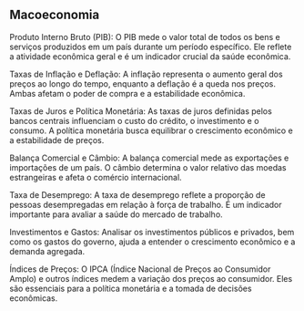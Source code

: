 ## Macoeconomia



Produto Interno Bruto (PIB):
    O PIB mede o valor total de todos os bens e serviços produzidos em um país durante um período específico. Ele reflete a atividade econômica geral e é um indicador crucial da saúde econômica.

Taxas de Inflação e Deflação:
    A inflação representa o aumento geral dos preços ao longo do tempo, enquanto a deflação é a queda nos preços. Ambas afetam o poder de compra e a estabilidade econômica.

Taxas de Juros e Política Monetária:
    As taxas de juros definidas pelos bancos centrais influenciam o custo do crédito, o investimento e o consumo. A política monetária busca equilibrar o crescimento econômico e a estabilidade de preços.

Balança Comercial e Câmbio:
    A balança comercial mede as exportações e importações de um país. O câmbio determina o valor relativo das moedas estrangeiras e afeta o comércio internacional.

Taxa de Desemprego:
    A taxa de desemprego reflete a proporção de pessoas desempregadas em relação à força de trabalho. É um indicador importante para avaliar a saúde do mercado de trabalho.

Investimentos e Gastos:
    Analisar os investimentos públicos e privados, bem como os gastos do governo, ajuda a entender o crescimento econômico e a demanda agregada.

Índices de Preços:
    O IPCA (Índice Nacional de Preços ao Consumidor Amplo) e outros índices medem a variação dos preços ao consumidor. Eles são essenciais para a política monetária e a tomada de decisões econômicas.


